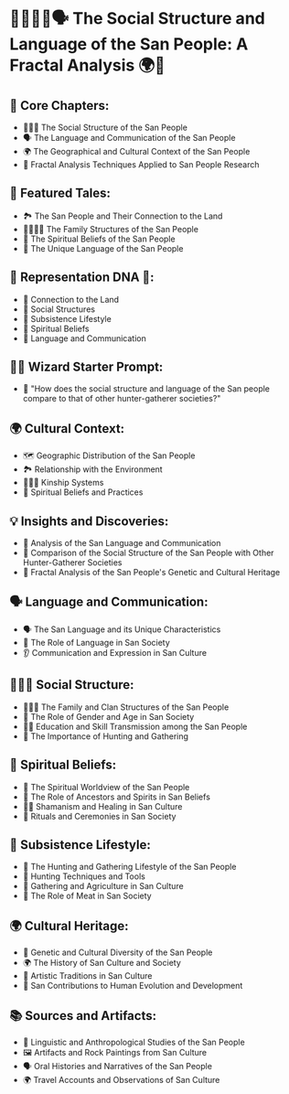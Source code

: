 # 🌟🧑‍🤝‍🧑🗣️ The Social Structure and Language of the San People: A Fractal Analysis 🌍💬

## 🔑 Core Chapters:
* 🧑‍🤝‍🧑 The Social Structure of the San People
* 🗣️ The Language and Communication of the San People
* 🌍 The Geographical and Cultural Context of the San People
* 🧬 Fractal Analysis Techniques Applied to San People Research

## 🌟 Featured Tales:
* 🏞️ The San People and Their Connection to the Land
* 👨‍👩‍👧‍👦 The Family Structures of the San People
* 🌌 The Spiritual Beliefs of the San People
* 💬 The Unique Language of the San People

## 🧬 Representation DNA 🧬:
* 👣 Connection to the Land
* 🤝 Social Structures
* 🌾 Subsistence Lifestyle
* 🙏 Spiritual Beliefs
* 💬 Language and Communication

## 🧙‍♂️ Wizard Starter Prompt:
* 🤔 "How does the social structure and language of the San people compare to that of other hunter-gatherer societies?"

## 🌍 Cultural Context:
* 🗺️ Geographic Distribution of the San People
* 🏞️ Relationship with the Environment
* 🧑‍🤝‍🧑 Kinship Systems
* 🌌 Spiritual Beliefs and Practices

## 💡 Insights and Discoveries:
* 📜 Analysis of the San Language and Communication
* 🌟 Comparison of the Social Structure of the San People with Other Hunter-Gatherer Societies
* 🧬 Fractal Analysis of the San People's Genetic and Cultural Heritage

## 🗣️ Language and Communication:
* 🗣️ The San Language and its Unique Characteristics
* 📜 The Role of Language in San Society
* 👂 Communication and Expression in San Culture

## 🧑‍🤝‍🧑 Social Structure:
* 🧑‍🤝‍🧑 The Family and Clan Structures of the San People
* 🤝 The Role of Gender and Age in San Society
* 🧑‍🎓 Education and Skill Transmission among the San People
* 🏹 The Importance of Hunting and Gathering

## 🌌 Spiritual Beliefs:
* 🌌 The Spiritual Worldview of the San People
* 🙏 The Role of Ancestors and Spirits in San Beliefs
* 🧘‍♀️ Shamanism and Healing in San Culture
* 🌅 Rituals and Ceremonies in San Society

## 🌾 Subsistence Lifestyle:
* 🌾 The Hunting and Gathering Lifestyle of the San People
* 🏹 Hunting Techniques and Tools
* 🍇 Gathering and Agriculture in San Culture
* 🍖 The Role of Meat in San Society

## 🌍 Cultural Heritage:
* 🧬 Genetic and Cultural Diversity of the San People
* 🌍 The History of San Culture and Society
* 🎨 Artistic Traditions in San Culture
* 🧠 San Contributions to Human Evolution and Development

## 📚 Sources and Artifacts:
* 📜 Linguistic and Anthropological Studies of the San People
* 🖼️ Artifacts and Rock Paintings from San Culture
* 🗣️ Oral Histories and Narratives of the San People
* 🌍 Travel Accounts and Observations of San Culture

